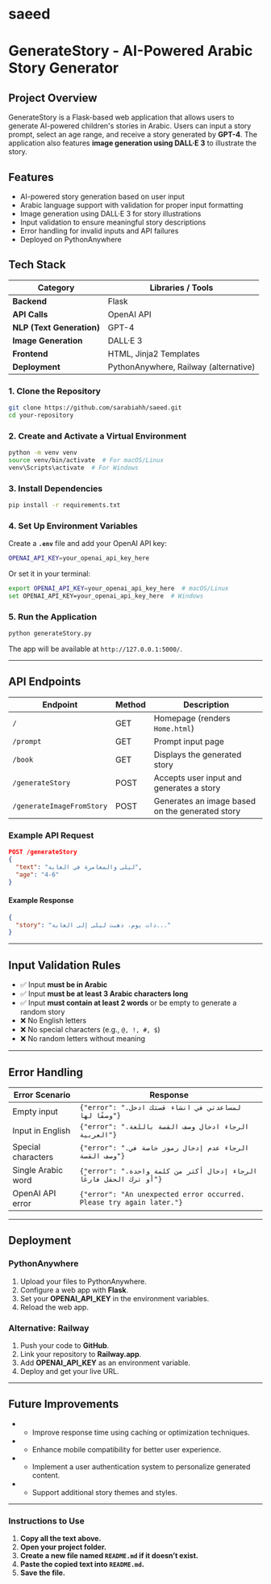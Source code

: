 # saeed


# GenerateStory - AI-Powered Arabic Story Generator

## Project Overview
GenerateStory is a Flask-based web application that allows users to generate AI-powered children's stories in Arabic. Users can input a story prompt, select an age range, and receive a story generated by **GPT-4**. The application also features **image generation using DALL·E 3** to illustrate the story.

## Features
* AI-powered story generation based on user input  
* Arabic language support with validation for proper input formatting  
* Image generation using DALL·E 3 for story illustrations  
* Input validation to ensure meaningful story descriptions  
* Error handling for invalid inputs and API failures  
* Deployed on PythonAnywhere  

## Tech Stack
| Category  | Libraries / Tools |
|-----------|-----------------|
| **Backend** | Flask |
| **API Calls** | OpenAI API |
| **NLP (Text Generation)** | GPT-4 |
| **Image Generation** | DALL·E 3 |
| **Frontend** | HTML, Jinja2 Templates |
| **Deployment** | PythonAnywhere, Railway (alternative) |

### 1. Clone the Repository
```bash
git clone https://github.com/sarabiahh/saeed.git
cd your-repository
```

### 2. Create and Activate a Virtual Environment
```bash
python -m venv venv
source venv/bin/activate  # For macOS/Linux
venv\Scripts\activate  # For Windows
```

### 3. Install Dependencies
```bash
pip install -r requirements.txt
```

### 4. Set Up Environment Variables
Create a **`.env`** file and add your OpenAI API key:
```bash
OPENAI_API_KEY=your_openai_api_key_here
```
Or set it in your terminal:
```bash
export OPENAI_API_KEY=your_openai_api_key_here  # macOS/Linux
set OPENAI_API_KEY=your_openai_api_key_here  # Windows
```

### 5. Run the Application
```bash
python generateStory.py
```
The app will be available at `http://127.0.0.1:5000/`.

---

## API Endpoints
| **Endpoint** | **Method** | **Description** |
|-------------|-----------|----------------|
| `/`         | GET       | Homepage (renders `Home.html`) |
| `/prompt`   | GET       | Prompt input page |
| `/book`     | GET       | Displays the generated story |
| `/generateStory` | POST | Accepts user input and generates a story |
| `/generateImageFromStory` | POST | Generates an image based on the generated story |

### Example API Request
```json
POST /generateStory
{
  "text": "ليلى والمغامرة في الغابة",
  "age": "4-6"
}
```
#### Example Response
```json
{
  "story": "ذات يوم، ذهبت ليلى إلى الغابة..."
}
```

---

## Input Validation Rules
- ✅ Input **must be in Arabic**
- ✅ Input **must be at least 3 Arabic characters long**
- ✅ Input **must contain at least 2 words** or be empty to generate a random story
- ❌ No English letters
- ❌ No special characters (e.g., `@, !, #, $`)
- ❌ No random letters without meaning

---

## Error Handling
| **Error Scenario** | **Response** |
|--------------------|-------------|
| Empty input       | `{"error": ".لمساعدتي في انشاء قصتك ادخل وصفًا لها"}` |
| Input in English  | `{"error": ".الرجاء ادخال وصف القصة باللغة العربية"}` |
| Special characters | `{"error": ".الرجاء عدم إدخال رموز خاصة في وصف القصة"}` |
| Single Arabic word | `{"error": ".الرجاء إدخال أكثر من كلمة واحدة أو ترك الحقل فارغًا"}` |
| OpenAI API error  | `{"error": "An unexpected error occurred. Please try again later."}` |

---

## Deployment
### PythonAnywhere
1. Upload your files to PythonAnywhere.
2. Configure a web app with **Flask**.
3. Set your **OPENAI_API_KEY** in the environment variables.
4. Reload the web app.

### Alternative: Railway
1. Push your code to **GitHub**.
2. Link your repository to **Railway.app**.
3. Add **OPENAI_API_KEY** as an environment variable.
4. Deploy and get your live URL.

---

## Future Improvements
- * Improve response time using caching or optimization techniques.
- * Enhance mobile compatibility for better user experience.
- * Implement a user authentication system to personalize generated content.
- * Support additional story themes and styles.
    
---

### **Instructions to Use**
1. **Copy all the text above.**
2. **Open your project folder.**
3. **Create a new file named `README.md` if it doesn’t exist.**
4. **Paste the copied text into `README.md`.**
5. **Save the file.**
